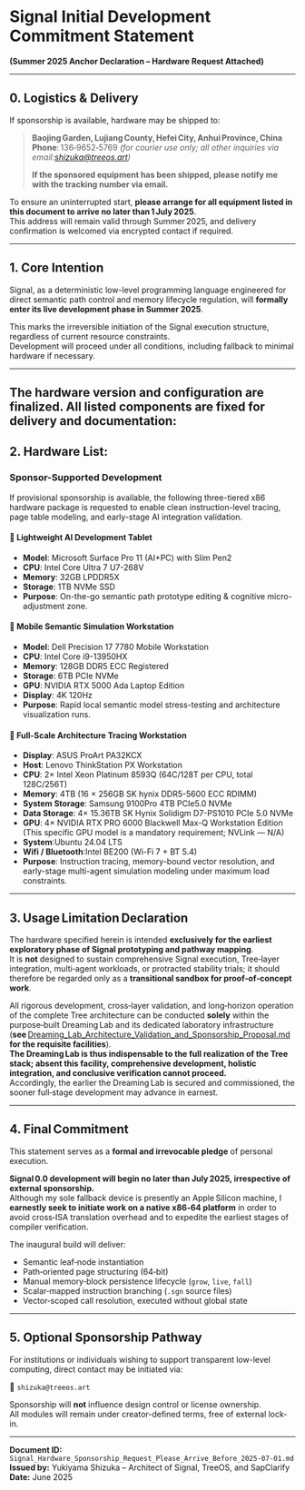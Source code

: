 # Signal Initial Development Commitment Statement  
**(Summer 2025 Anchor Declaration – Hardware Request Attached)**

---

## 0. Logistics & Delivery

If sponsorship is available, hardware may be shipped to:

>**Baojing Garden, Lujiang County, Hefei City, Anhui Province, China**  
> **Phone**: 136‑9652‑5769 *(for courier use only; all other inquiries via email:shizuka@treeos.art)*
>
> **If the sponsored equipment has been shipped, please notify me with the tracking number via email.**

To ensure an uninterrupted start, **please arrange for all equipment listed in this document to arrive no later than 1 July 2025**.  
This address will remain valid through Summer 2025, and delivery confirmation is welcomed via encrypted contact if required.

---

## 1. Core Intention

Signal, as a deterministic low-level programming language engineered for direct semantic path control and memory lifecycle regulation, will **formally enter its live development phase in Summer 2025**.

This marks the irreversible initiation of the Signal execution structure, regardless of current resource constraints.  
Development will proceed under all conditions, including fallback to minimal hardware if necessary.

---

## The hardware version and configuration are finalized. All listed components are fixed for delivery and documentation:

## 2. Hardware List:

### Sponsor-Supported Development 

If provisional sponsorship is available, the following three-tiered x86 hardware package is requested to enable clean instruction-level tracing, page table modeling, and early-stage AI integration validation.

#### 🔹 Lightweight AI Development Tablet  
- **Model**: Microsoft Surface Pro 11 (AI+PC) with Slim Pen2
- **CPU**: Intel Core Ultra 7 U7-268V  
- **Memory**: 32GB LPDDR5X  
- **Storage**: 1TB NVMe SSD  
- **Purpose**: On-the-go semantic path prototype editing & cognitive micro-adjustment zone.

#### 🔹 Mobile Semantic Simulation Workstation  
- **Model**: Dell Precision 17 7780 Mobile Workstation  
- **CPU**: Intel Core i9-13950HX  
- **Memory**: 128GB DDR5 ECC Registered  
- **Storage**: 6TB PCIe NVMe  
- **GPU**: NVIDIA RTX 5000 Ada Laptop Edition
- **Display**: 4K 120Hz
- **Purpose**: Rapid local semantic model stress-testing and architecture visualization runs.

#### 🔹 Full-Scale Architecture Tracing Workstation  
- **Display**: ASUS ProArt PA32KCX  
- **Host**: Lenovo ThinkStation PX Workstation  
- **CPU**: 2× Intel Xeon Platinum 8593Q (64C/128T per CPU, total 128C/256T)
- **Memory**: 4TB (16 × 256GB SK hynix DDR5-5600 ECC RDIMM)
- **System Storage**: Samsung 9100Pro 4TB PCIe5.0 NVMe
- **Data Storage**: 4× 15.36TB SK Hynix Solidigm D7-PS1010 PCIe 5.0 NVMe  
- **GPU**: 4× NVIDIA RTX PRO 6000 Blackwell Max-Q Workstation Edition (This specific GPU model is a mandatory requirement; NVLink — N/A)
- **System**:Ubuntu 24.04 LTS
- **Wifi / Bluetooth**:Intel BE200 (Wi-Fi 7 + BT 5.4)
- **Purpose**: Instruction tracing, memory-bound vector resolution, and early-stage multi-agent simulation modeling under maximum load constraints.

---

## 3. Usage Limitation Declaration  

The hardware specified herein is intended **exclusively for the earliest exploratory phase of Signal prototyping and pathway mapping**.  
It is **not** designed to sustain comprehensive Signal execution, Tree‑layer integration, multi‑agent workloads, or protracted stability trials; it should therefore be regarded only as a **transitional sandbox for proof‑of‑concept work**.  

All rigorous development, cross‑layer validation, and long‑horizon operation of the complete Tree architecture can be conducted **solely** within the purpose‑built Dreaming Lab and its dedicated laboratory infrastructure  
(**see** [Dreaming_Lab_Architecture_Validation_and_Sponsorship_Proposal.md](Dreaming_Lab_Architecture_Validation_and_Sponsorship_Proposal.md) **for the requisite facilities**).  
**The Dreaming Lab is thus indispensable to the full realization of the Tree stack; absent this facility, comprehensive development, holistic integration, and conclusive verification cannot proceed.**  
Accordingly, the earlier the Dreaming Lab is secured and commissioned, the sooner full‑stage development may advance in earnest.

---

## 4. Final Commitment  

This statement serves as a **formal and irrevocable pledge** of personal execution.

**Signal 0.0 development will begin no later than July 2025, irrespective of external sponsorship.**  
Although my sole fallback device is presently an Apple Silicon machine, I **earnestly seek to initiate work on a native x86‑64 platform** in order to avoid cross‑ISA translation overhead and to expedite the earliest stages of compiler verification.

The inaugural build will deliver:  

- Semantic leaf‑node instantiation  
- Path‑oriented page structuring (64‑bit)  
- Manual memory‑block persistence lifecycle (`grow`, `live`, `fall`)  
- Scalar‑mapped instruction branching (`.sgn` source files)  
- Vector‑scoped call resolution, executed without global state  

---

## 5. Optional Sponsorship Pathway

For institutions or individuals wishing to support transparent low-level computing, direct contact may be initiated via:

📧 `shizuka@treeos.art`  

Sponsorship will **not** influence design control or license ownership.  
All modules will remain under creator-defined terms, free of external lock-in.

---

**Document ID:** `Signal_Hardware_Sponsorship_Request_Please_Arrive_Before_2025-07-01.md`  
**Issued by:** Yukiyama Shizuka – Architect of Signal, TreeOS, and SapClarify  
**Date:** June 2025
